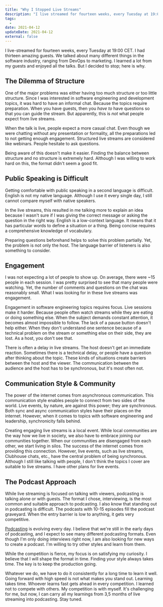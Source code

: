 ```yaml
---
title: "Why I Stopped Live Streams"
description: "I live streamed for fourteen weeks, every Tuesday at 19:00 CET. I had thirteen amazing guests. We talked about many different things in the software industry, ranging from DevOps to marketing. I learned a lot from my guests and enjoyed all the talks. "
tags:
  -
date: 2021-04-12
updateDate: 2021-04-12
external: false
---
```


I live-streamed for fourteen weeks, every Tuesday at 19:00 CET. I had thirteen amazing guests. We talked about many different things in the software industry, ranging from DevOps to marketing. I learned a lot from my guests and enjoyed all the talks. But I decided to stop; here is why.

## The Dilemma of Structure

One of the major problems was either having too much structure or too little structure. Since I was interested in software engineering and development topics, it was hard to have an informal chat. Because the topics require preparation. When you have guests, then you _have to_ have questions so that you can guide the stream. But apparently, this is _not_ what people expect from live streams.

When the talk is live, people expect a more casual chat. Even though we were chatting without any presentation or formality, all the preparations led to not getting enough engagement. Structured live streams are considered like webinars. People hesitate to ask questions.

Being aware of this doesn't make it easier. Finding the balance between structure and no structure is extremely hard. Although I was willing to work hard on this, the format didn't seem a good fit.

## Public Speaking is Difficult

Getting comfortable with public speaking in a second language is difficult. English is not my native language. Although I use it every single day, I still cannot compare myself with native speakers.

In the live streams, this resulted in me talking more to explain an idea because I wasn't sure if I was giving the correct message or asking the question in the right way. English is a low-context language. It means that it has particular words to define a situation or a thing. Being concise requires a comprehensive knowledge of vocabulary.

Preparing questions beforehand helps to solve this problem partially. Yet, the problem is not only the host. The language barrier of listeners is also something to consider.

## Engagement

I was not expecting a lot of people to show up. On average, there were ~15 people in each session. I was pretty surprised to see that many people were watching. Yet, the number of comments and questions on the chat was reasonably small. What I was looking for in these live streams was engagement.

Engagement in software engineering topics requires focus. Live sessions make it harder. Because people often watch streams while they are eating or doing something else. When the subject demands constant attention, it becomes almost impossible to follow. The lack of a pause button doesn't help either. When they don't understand one sentence because of a technical problem on the stream or something else on their side, they are lost. As a host, you don't see that.

There is often a delay in live streams. The host doesn't get an immediate reaction. Sometimes there is a technical delay, or people have a question after thinking about the topic. These kinds of situations create barriers between the host and the viewer. The communication between the audience and the host has to be synchronous, but it's most often not.

## Communication Style & Community

The power of the internet comes from asynchronous communication. This communication style enables people to connect from two sides of the world. Live events, by nature, are against this power; they are synchronous. Both sync and async communication styles have their places on the internet. However, when it comes to topics with software engineering and leadership, synchronicity falls behind.

Creating engaging live streams is a local event. While local communities are the way how we live in society, we also have to embrace joining our communities together. When our communities are disengaged from each other, we start living in silos. The success of the internet comes from providing this connection. However, live events, such as live streams, Clubhouse chats, etc., have the central problem of being synchronous. Although I still like talking with people, I don't think the topics I cover are suitable to live streams. I have other plans for live events.

## The Podcast Approach

While live streaming is focused on talking with viewers, podcasting is talking alone or with guests. The format I chose, interviewing, is the most common and suitable approach to podcasting. I also know that standing out in podcasting is difficult. The podcasts with 10-15 episodes fill the podcast graveyard. When the entry barrier is low to anything, it gets very competitive.

[Podcasting](https://mediations.candost.blog/s/podcast) is evolving every day. I believe that we're still in the early days of podcasting, and I expect to see many different podcasting formats. Even though I'm only doing interviews right now, I am also looking for new ways to create a podcast. I'm willing to try other styles and learn from them.

While the competition is fierce, my focus is on satisfying my curiosity. I believe that I will shape the format in time. Finding your style always takes time. The key is to keep the production going.

Whatever we do, we have to do it consistently for a long time to learn it well. Going forward with high speed is not what makes you stand out. Learning takes time. Whoever learns fast gets ahead in every competition. I learned not to compete with others. My competition is with myself. It's challenging for me, but now, I can carry all my learnings from 3,5 months of live streaming into podcasting. Stay tuned.
